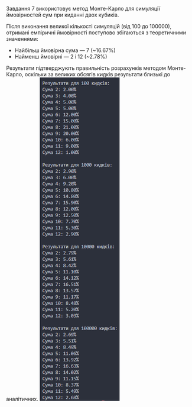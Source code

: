 Завдання 7 використовує метод Монте-Карло для симуляції ймовірностей сум при киданні двох кубиків.

Після виконання великої кількості симуляцій (від 100 до 100000), отримані емпіричні ймовірності поступово збігаються з теоретичними значеннями:

- Найбільш ймовірна сума — 7 (~16.67%)
- Найменш ймовірні — 2 і 12 (~2.78%)

Результати підтверджують правильність розрахунків методом Монте-Карло, оскільки за великих обсягів кидків результати близькі до аналітичних.
![Результат симуляції](dice_results.png)
